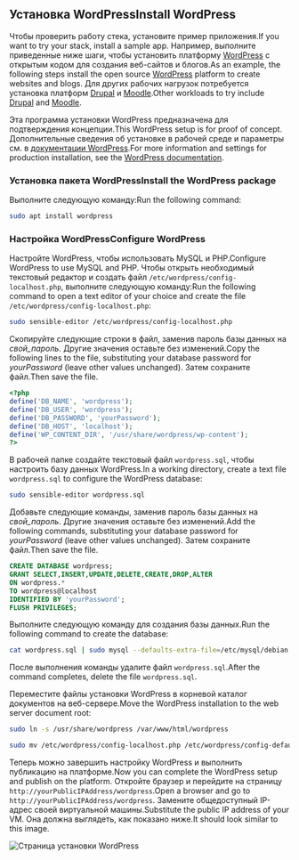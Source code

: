 ## <a name="install-wordpress"></a><span data-ttu-id="db857-101">Установка WordPress</span><span class="sxs-lookup"><span data-stu-id="db857-101">Install WordPress</span></span>

<span data-ttu-id="db857-102">Чтобы проверить работу стека, установите пример приложения.</span><span class="sxs-lookup"><span data-stu-id="db857-102">If you want to try your stack, install a sample app.</span></span> <span data-ttu-id="db857-103">Например, выполните приведенные ниже шаги, чтобы установить платформу [WordPress](https://wordpress.org/) с открытым кодом для создания веб-сайтов и блогов.</span><span class="sxs-lookup"><span data-stu-id="db857-103">As an example, the following steps install the open source [WordPress](https://wordpress.org/) platform to create websites and blogs.</span></span> <span data-ttu-id="db857-104">Для других рабочих нагрузок потребуется установка платформ [Drupal](http://www.drupal.org) и [Moodle](https://moodle.org/).</span><span class="sxs-lookup"><span data-stu-id="db857-104">Other workloads to try include [Drupal](http://www.drupal.org) and [Moodle](https://moodle.org/).</span></span> 

<span data-ttu-id="db857-105">Эта программа установки WordPress предназначена для подтверждения концепции.</span><span class="sxs-lookup"><span data-stu-id="db857-105">This WordPress setup is for proof of concept.</span></span> <span data-ttu-id="db857-106">Дополнительные сведения об установке в рабочей среде и параметры см. в [документации WordPress](https://codex.wordpress.org/Main_Page).</span><span class="sxs-lookup"><span data-stu-id="db857-106">For more information and settings for production installation, see the [WordPress documentation](https://codex.wordpress.org/Main_Page).</span></span> 



### <a name="install-the-wordpress-package"></a><span data-ttu-id="db857-107">Установка пакета WordPress</span><span class="sxs-lookup"><span data-stu-id="db857-107">Install the WordPress package</span></span>

<span data-ttu-id="db857-108">Выполните следующую команду:</span><span class="sxs-lookup"><span data-stu-id="db857-108">Run the following command:</span></span>

```bash
sudo apt install wordpress
```

### <a name="configure-wordpress"></a><span data-ttu-id="db857-109">Настройка WordPress</span><span class="sxs-lookup"><span data-stu-id="db857-109">Configure WordPress</span></span>

<span data-ttu-id="db857-110">Настройте WordPress, чтобы использовать MySQL и PHP.</span><span class="sxs-lookup"><span data-stu-id="db857-110">Configure WordPress to use MySQL and PHP.</span></span> <span data-ttu-id="db857-111">Чтобы открыть необходимый текстовый редактор и создать файл `/etc/wordpress/config-localhost.php`, выполните следующую команду:</span><span class="sxs-lookup"><span data-stu-id="db857-111">Run the following command to open a text editor of your choice and create the file `/etc/wordpress/config-localhost.php`:</span></span>

```bash
sudo sensible-editor /etc/wordpress/config-localhost.php
```
<span data-ttu-id="db857-112">Скопируйте следующие строки в файл, заменив пароль базы данных на *свой_пароль*. Другие значения оставьте без изменений.</span><span class="sxs-lookup"><span data-stu-id="db857-112">Copy the following lines to the file, substituting your database password for *yourPassword* (leave other values unchanged).</span></span> <span data-ttu-id="db857-113">Затем сохраните файл.</span><span class="sxs-lookup"><span data-stu-id="db857-113">Then save the file.</span></span>

```php
<?php
define('DB_NAME', 'wordpress');
define('DB_USER', 'wordpress');
define('DB_PASSWORD', 'yourPassword');
define('DB_HOST', 'localhost');
define('WP_CONTENT_DIR', '/usr/share/wordpress/wp-content');
?>
```

<span data-ttu-id="db857-114">В рабочей папке создайте текстовый файл `wordpress.sql`, чтобы настроить базу данных WordPress.</span><span class="sxs-lookup"><span data-stu-id="db857-114">In a working directory, create a text file `wordpress.sql` to configure the WordPress database:</span></span> 

```bash
sudo sensible-editor wordpress.sql
```

<span data-ttu-id="db857-115">Добавьте следующие команды, заменив пароль базы данных на *свой_пароль*. Другие значения оставьте без изменений.</span><span class="sxs-lookup"><span data-stu-id="db857-115">Add the following commands, substituting your database password for *yourPassword* (leave other values unchanged).</span></span> <span data-ttu-id="db857-116">Затем сохраните файл.</span><span class="sxs-lookup"><span data-stu-id="db857-116">Then save the file.</span></span>

```sql
CREATE DATABASE wordpress;
GRANT SELECT,INSERT,UPDATE,DELETE,CREATE,DROP,ALTER
ON wordpress.*
TO wordpress@localhost
IDENTIFIED BY 'yourPassword';
FLUSH PRIVILEGES;
```


<span data-ttu-id="db857-117">Выполните следующую команду для создания базы данных.</span><span class="sxs-lookup"><span data-stu-id="db857-117">Run the following command to create the database:</span></span>

```bash
cat wordpress.sql | sudo mysql --defaults-extra-file=/etc/mysql/debian.cnf
```

<span data-ttu-id="db857-118">После выполнения команды удалите файл `wordpress.sql`.</span><span class="sxs-lookup"><span data-stu-id="db857-118">After the command completes, delete the file `wordpress.sql`.</span></span>

<span data-ttu-id="db857-119">Переместите файлы установки WordPress в корневой каталог документов на веб-сервере.</span><span class="sxs-lookup"><span data-stu-id="db857-119">Move the WordPress installation to the web server document root:</span></span>

```bash
sudo ln -s /usr/share/wordpress /var/www/html/wordpress

sudo mv /etc/wordpress/config-localhost.php /etc/wordpress/config-default.php
```

<span data-ttu-id="db857-120">Теперь можно завершить настройку WordPress и выполнить публикацию на платформе.</span><span class="sxs-lookup"><span data-stu-id="db857-120">Now you can complete the WordPress setup and publish on the platform.</span></span> <span data-ttu-id="db857-121">Откройте браузер и перейдите на страницу `http://yourPublicIPAddress/wordpress`.</span><span class="sxs-lookup"><span data-stu-id="db857-121">Open a browser and go to `http://yourPublicIPAddress/wordpress`.</span></span> <span data-ttu-id="db857-122">Замените общедоступный IP-адрес своей виртуальной машины.</span><span class="sxs-lookup"><span data-stu-id="db857-122">Substitute the public IP address of your VM.</span></span> <span data-ttu-id="db857-123">Она должна выглядеть, как показано ниже.</span><span class="sxs-lookup"><span data-stu-id="db857-123">It should look similar to this image.</span></span>

![Страница установки WordPress](./media/virtual-machines-linux-tutorial-wordpress/wordpressstartpage.png)